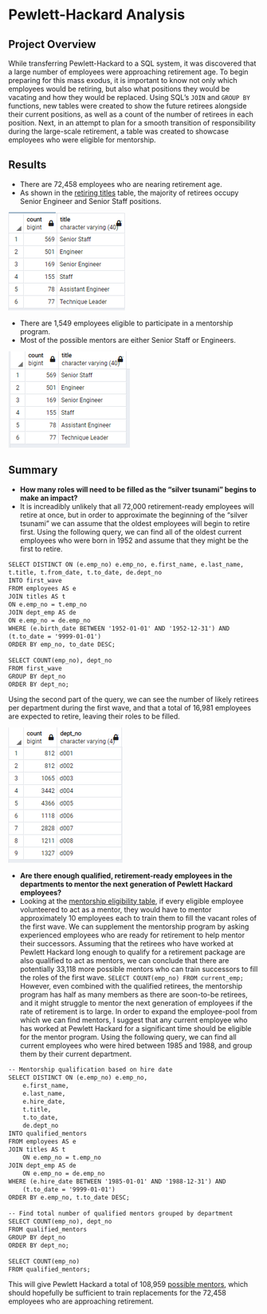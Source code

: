 # Pewlett-Hackard Analysis
## Project Overview
While transferring Pewlett-Hackard to a SQL system, it was discovered that a large number of employees were approaching retirement age. To begin preparing for this mass exodus, it is important to know not only which employees would be retiring, but also what positions they would be vacating and how they would be replaced. Using SQL’s `JOIN` and `GROUP BY` functions, new tables were created to show the future retirees alongside their current positions, as well as a count of the number of retirees in each position. Next, in an attempt to plan for a smooth transition of responsibility during the large-scale retirement, a table was created to showcase employees who were eligible for mentorship.
## Results
-	There are 72,458 employees who are nearing retirement age.
-	As shown in the [retiring titles](Data/retiring_titles.csv) table, the majority of retirees occupy Senior Engineer and Senior Staff positions. 

![retiring titles](Resources/retiring_titles.png)
-	There are 1,549 employees eligible to participate in a mentorship program.
-	Most of the possible mentors are either Senior Staff or Engineers. 

![mentor count](Resources/mentor_count.png)
## Summary
-	**How many roles will need to be filled as the “silver tsunami” begins to make an impact?**
   - It is increadibly unlikely that all 72,000 retirement-ready employees will retire at once, but in order to approximate the beginning of the “silver tsunami” we can assume that the oldest employees will begin to retire first. Using the following query, we can find all of the oldest current employees who were born in 1952 and assume that they might be the first to retire.
```
SELECT DISTINCT ON (e.emp_no) e.emp_no, e.first_name, e.last_name, t.title, t.from_date, t.to_date, de.dept_no
INTO first_wave
FROM employees AS e
JOIN titles AS t
ON e.emp_no = t.emp_no
JOIN dept_emp AS de
ON e.emp_no = de.emp_no
WHERE (e.birth_date BETWEEN '1952-01-01' AND '1952-12-31') AND (t.to_date = '9999-01-01')
ORDER BY emp_no, to_date DESC;

SELECT COUNT(emp_no), dept_no
FROM first_wave
GROUP BY dept_no
ORDER BY dept_no;
```
Using the second part of the query, we can see the number of likely retirees per department during the first wave, and that a total of 16,981 employees are expected to retire, leaving their roles to be filled.

![first wave](Resources/first_wave_count.png)
-	**Are there enough qualified, retirement-ready employees in the departments to mentor the next generation of Pewlett Hackard employees?**
   - Looking at the [mentorship eligibility table](Data/mentorship_eligibility.csv), if every eligible employee volunteered to act as a mentor, they would have to mentor approximately 10 employees each to train them to fill the vacant roles of the first wave. We can supplement the mentorship program by asking experienced employees who are ready for retirement to help mentor their successors.  Assuming that the retirees who have worked at Pewlett Hackard long enough to qualify for a retirement package are also qualified to act as mentors, we can conclude that there are potentially 33,118 more possible mentors who can train successors to fill the roles of the first wave. `SELECT COUNT(emp_no) FROM current_emp;` However, even combined with the qualified retirees, the mentorship program has half as many members as there are soon-to-be retirees, and it might struggle to mentor the next generation of employees if the rate of retirement is to large.
In order to expand the employee-pool from which we can find mentors, I suggest that any current employee who has worked at Pewlett Hackard for a significant time should be eligible for the mentor program. Using the following query, we can find all current employees who were hired between 1985 and 1988, and group them by their current department.
```
-- Mentorship qualification based on hire date
SELECT DISTINCT ON (e.emp_no) e.emp_no, 
	e.first_name, 
	e.last_name, 
	e.hire_date, 
	t.title, 
	t.to_date,
	de.dept_no
INTO qualified_mentors
FROM employees AS e
JOIN titles AS t
	ON e.emp_no = t.emp_no
JOIN dept_emp AS de
	ON e.emp_no = de.emp_no
WHERE (e.hire_date BETWEEN '1985-01-01' AND '1988-12-31') AND
	(t.to_date = '9999-01-01')
ORDER BY e.emp_no, t.to_date DESC;

-- Find total number of qualified mentors grouped by department
SELECT COUNT(emp_no), dept_no
FROM qualified_mentors
GROUP BY dept_no
ORDER BY dept_no;

SELECT COUNT(emp_no)
FROM qualified_mentors;
```
This will give Pewlett Hackard a total of 108,959 [possible mentors](Data/qualified_mentors.csv), which should hopefully be sufficient to train replacements for the 72,458 employees who are approaching retirement.

